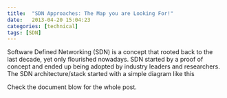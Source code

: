 ```yaml
---
title:  "SDN Approaches: The Map you are Looking For!"
date:   2013-04-20 15:04:23
categories: [technical]
tags: [SDN]
---
```


Software Defined Networking (SDN) is a concept that rooted back to the last decade, yet only flourished nowadays. SDN started by a proof of concept and ended up being adopted by industry leaders and researchers. The SDN architecture/stack started with a simple diagram like this

Check the document blow for the whole post.

<script async class="speakerdeck-embed" data-id="8cd79aa07e5101327f5b3a4d9846aa48" data-ratio="0.772830188679245" src="//speakerdeck.com/assets/embed.js"></script>
